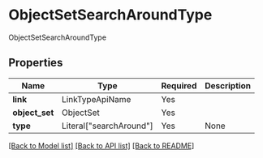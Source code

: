 # ObjectSetSearchAroundType

ObjectSetSearchAroundType

## Properties
| Name | Type | Required | Description |
| ------------ | ------------- | ------------- | ------------- |
**link** | LinkTypeApiName | Yes |  |
**object_set** | ObjectSet | Yes |  |
**type** | Literal["searchAround"] | Yes | None |


[[Back to Model list]](../../README.md#documentation-for-models) [[Back to API list]](../../README.md#documentation-for-api-endpoints) [[Back to README]](../../README.md)
